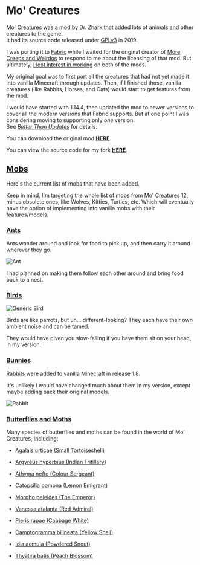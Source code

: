 # Mo' Creatures

[Mo' Creatures](https://www.mocreatures.org/) was a mod by Dr. Zhark
that added lots of animals and other creatures to the game.<br/>
It had its source code released under
[GPLv3](https://github.com/DrZhark/mocreaturesdev/blob/master/License.txt) in 2019.

I was porting it to [Fabric] while I waited for the original creator of
[More Creeps and Weirdos](/caroline/projects/dead/morecreeps) to respond
to me about the licensing of that mod.
But ultimately, [I lost interest in working](/caroline/projects/dead#Retirement_from_programming) on both of the mods.

My original goal was to first port all the creatures that had not yet made it
into vanilla Minecraft through updates. Then, if I finished those, vanilla
creatures (like Rabbits, Horses, and Cats) would start to get features from the mod.

I would have started with 1.14.4, then updated the mod to newer versions to cover
all the modern versions that Fabric supports. But at one point I was considering moving to supporting only *one* version.<br/>
See *[Better Than Updates](/btu)* for details.

You can download the original mod **[HERE](https://www.curseforge.com/minecraft/mc-mods/mo-creatures/files/2628698)**.

You can view the source code for my fork **[HERE](https://github.com/halotroop2288/Mo-Creatures)**.

<!-- Mod remains unreleased.

You can download my Fabric port of Mo’ Creatures [on the Github releases page](https://github.com/halotroop2288/Mo-Creatures/releases/latest).
Just grab the latest JAR file.

-->

## [Mobs](https://mocreatures.fandom.com/wiki/Category:Entity)
Here's the current list of mobs that have been added.

Keep in mind, I'm targeting the whole list of mobs
from Mo' Creatures 12, minus obsolete ones, like Wolves, Kitties, Turtles, etc.
Which will eventually have the option of implementing into vanilla mobs with their features/models.

### [Ants](https://mocreatures.fandom.com/wiki/Ant)

Ants wander around and look for food to pick up, and then carry it around wherever they go.

![Ant](/caroline/projects/dead/images/Ant.png)

I had planned on making them follow each other around and bring food back to a nest.

### [Birds](https://mocreatures.fandom.com/wiki/Bird)

![Generic Bird](/caroline/projects/dead/images/Bird.png)

Birds are like parrots, but uh... different-looking?
They each have their own ambient noise and can be tamed.

They would have given you slow-falling if you have them sit on your head, in my version.

### [Bunnies](https://mocreatures.fandom.com/wiki/Bunny)

[Rabbits](https://minecraft.fandom.com/wiki/Rabbit) were added to vanilla Minecraft in release 1.8.

It's unlikely I would have changed much about them in my version,
except maybe adding back their original models.

![Rabbit](https://static.wikia.nocookie.net/minecraft_gamepedia/images/7/77/Rabbit_running.gif)

### [Butterflies and Moths](https://mocreatures.fandom.com/wiki/Butterfly)

Many species of butterflies and moths can be found in the world of Mo' Creatures, including:

 - [Agalais urticae (Small Tortoiseshell)](https://en.wikipedia.org/wiki/Small_Tortoiseshell)
 - [Argyreus hyperbius (Indian Fritillary)](https://en.wikipedia.org/wiki/Argynnis_hyperbius)
 - [Athyma nefte (Colour Sergeant)](https://en.wikipedia.org/wiki/Athyma_nefte)
 - [Catopsilia pomona (Lemon Emigrant)](https://en.wikipedia.org/wiki/Catopsilia_pomona)
 - [Morpho peleides (The Emperor)](https://en.wikipedia.org/wiki/Morpho_peleides)
 - [Vanessa atalanta (Red Admiral)](https://en.wikipedia.org/wiki/Vanessa_atalanta)
 - [Pieris rapae (Cabbage White)](https://en.wikipedia.org/wiki/Pieris_rapae)
 
 - [Camptogramma bilineata (Yellow Shell)](https://en.wikipedia.org/wiki/Camptogramma_bilineata)
 - [Idia aemula (Powdered Snout)](https://en.wikipedia.org/wiki/Idia_aemula)
 - [Thyatira batis (Peach Blossom)](https://en.wikipedia.org/wiki/Peach_blossom)


<!-- Static Links -->
[Fabric]:https://fabricmc.net/